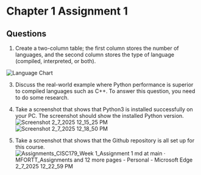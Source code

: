 # Chapter 1 Assignment 1
## Questions 

1. Create a two-column table; the first column stores the number of languages, and the second column stores the type of language (compiled, interpreted, or both).
   
![Language Chart](https://github.com/user-attachments/assets/c715e38c-b457-421c-8f13-616393c0ddd6)

3. Discuss the real-world example where Python performance is superior to compiled languages such as C++. To answer this question, you need to do some research. 

4. Take a screenshot that shows that Python3 is installed successfully on your PC. The screenshot should show the installed Python version.
   ![Screenshot 2_7_2025 12_15_25 PM](https://github.com/user-attachments/assets/1947179e-7d6b-444d-912b-a27e9846c2e9)
![Screenshot 2_7_2025 12_18_50 PM](https://github.com/user-attachments/assets/2ee7cca7-bb1c-4fc4-b1af-c15bd49e5f27)


6. Take a screenshot that shows that the Github repository is all set up for this course. 
![Assignments_CISC179_Week 1_Assignment 1 md at main · MFORTT_Assignments and 12 more pages - Personal - Microsoft​ Edge 2_7_2025 12_22_59 PM](https://github.com/user-attachments/assets/e1d251df-3e2c-42d3-9860-826736dab9fc)

